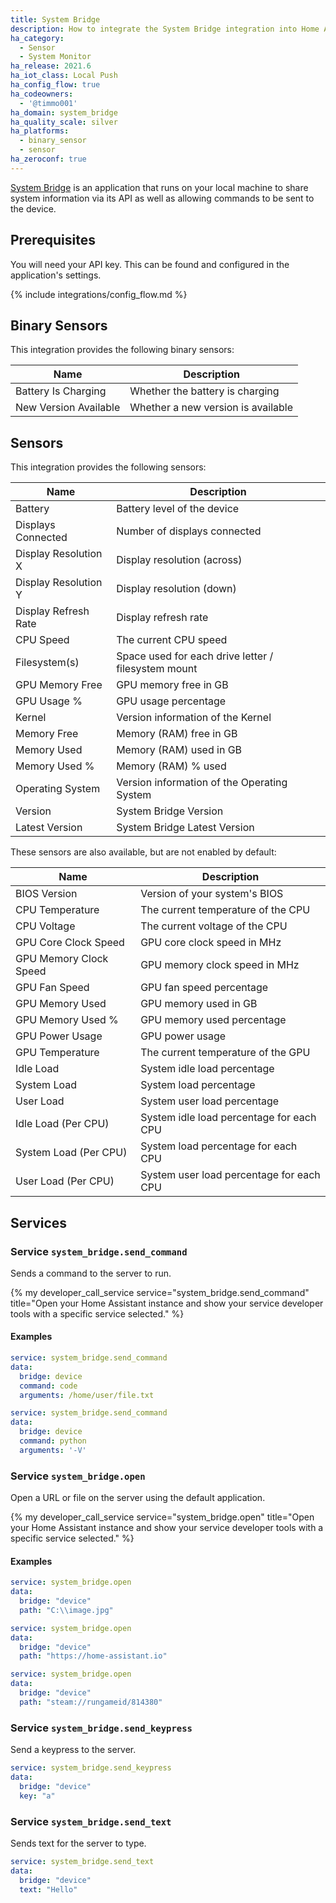 ```yaml
---
title: System Bridge
description: How to integrate the System Bridge integration into Home Assistant.
ha_category:
  - Sensor
  - System Monitor
ha_release: 2021.6
ha_iot_class: Local Push
ha_config_flow: true
ha_codeowners:
  - '@timmo001'
ha_domain: system_bridge
ha_quality_scale: silver
ha_platforms:
  - binary_sensor
  - sensor
ha_zeroconf: true
---
```


[System Bridge](https://system-bridge.timmo.dev) is an application that runs on your local machine to share system information via its API as well as allowing commands to be sent to the device.

## Prerequisites

You will need your API key. This can be found and configured in the application's settings.

{% include integrations/config_flow.md %}

## Binary Sensors

This integration provides the following binary sensors:

| Name                  | Description                        |
| --------------------- | ---------------------------------- |
| Battery Is Charging   | Whether the battery is charging    |
| New Version Available | Whether a new version is available |

## Sensors

This integration provides the following sensors:

| Name                   | Description                                         |
| ---------------------- | --------------------------------------------------- |
| Battery                | Battery level of the device                         |
| Displays Connected     | Number of displays connected                        |
| Display Resolution X   | Display resolution (across)                         |
| Display Resolution Y   | Display resolution (down)                           |
| Display Refresh Rate   | Display refresh rate                                |
| CPU Speed              | The current CPU speed                               |
| Filesystem(s)          | Space used for each drive letter / filesystem mount |
| GPU Memory Free        | GPU memory free in GB                               |
| GPU Usage %            | GPU usage percentage                                |
| Kernel                 | Version information of the Kernel                   |
| Memory Free            | Memory (RAM) free in GB                             |
| Memory Used            | Memory (RAM) used in GB                             |
| Memory Used %          | Memory (RAM) % used                                 |
| Operating System       | Version information of the Operating System         |
| Version                | System Bridge Version                               |
| Latest Version         | System Bridge Latest Version                        |

These sensors are also available, but are not enabled by default:

| Name                   | Description                              |
| ---------------------- | ---------------------------------------- |
| BIOS Version           | Version of your system's BIOS            |
| CPU Temperature        | The current temperature of the CPU       |
| CPU Voltage            | The current voltage of the CPU           |
| GPU Core Clock Speed   | GPU core clock speed in MHz              |
| GPU Memory Clock Speed | GPU memory clock speed in MHz            |
| GPU Fan Speed          | GPU fan speed percentage                 |
| GPU Memory Used        | GPU memory used in GB                    |
| GPU Memory Used %      | GPU memory used percentage               |
| GPU Power Usage        | GPU power usage                          |
| GPU Temperature        | The current temperature of the GPU       |
| Idle Load              | System idle load percentage              |
| System Load            | System load percentage                   |
| User Load              | System user load percentage              |
| Idle Load (Per CPU)    | System idle load percentage for each CPU |
| System Load (Per CPU)  | System load percentage for each CPU      |
| User Load (Per CPU)    | System user load percentage for each CPU |

## Services

### Service `system_bridge.send_command`

Sends a command to the server to run.

{% my developer_call_service service="system_bridge.send_command" title="Open your Home Assistant instance and show your service developer tools with a specific service selected." %}

#### Examples

```yaml
service: system_bridge.send_command
data:
  bridge: device
  command: code
  arguments: /home/user/file.txt
```

```yaml
service: system_bridge.send_command
data:
  bridge: device
  command: python
  arguments: '-V'
```

### Service `system_bridge.open`

Open a URL or file on the server using the default application.

{% my developer_call_service service="system_bridge.open" title="Open your Home Assistant instance and show your service developer tools with a specific service selected." %}

#### Examples

```yaml
service: system_bridge.open
data:
  bridge: "device"
  path: "C:\\image.jpg"
```

```yaml
service: system_bridge.open
data:
  bridge: "device"
  path: "https://home-assistant.io"
```

```yaml
service: system_bridge.open
data:
  bridge: "device"
  path: "steam://rungameid/814380"
```

### Service `system_bridge.send_keypress`

Send a keypress to the server.

```yaml
service: system_bridge.send_keypress
data:
  bridge: "device"
  key: "a"
```

### Service `system_bridge.send_text`

Sends text for the server to type.

```yaml
service: system_bridge.send_text
data:
  bridge: "device"
  text: "Hello"
```
